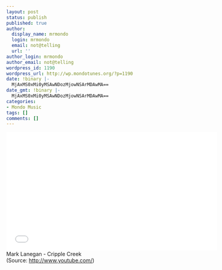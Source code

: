 ```yaml
---
layout: post
status: publish
published: true
author:
  display_name: mrmondo
  login: mrmondo
  email: not@telling
  url: ''
author_login: mrmondo
author_email: not@telling
wordpress_id: 1190
wordpress_url: http://wp.mondotunes.org/?p=1190
date: !binary |-
  MjAxMS0xMi0yMSAwNDozMjowNSArMDAwMA==
date_gmt: !binary |-
  MjAxMS0xMi0yMSAwNDozMjowNSArMDAwMA==
categories:
- Mondo Music
tags: []
comments: []
---
```

<iframe width="560" height="315" src="//www.youtube.com/embed/AsT8yD1MCJk" frameborder="0"> </iframe>
Mark Lanegan - Cripple Creek
<div class="attribution">(<span>Source:</span> <a href="http://www.youtube.com/">http://www.youtube.com/</a>)</div>
